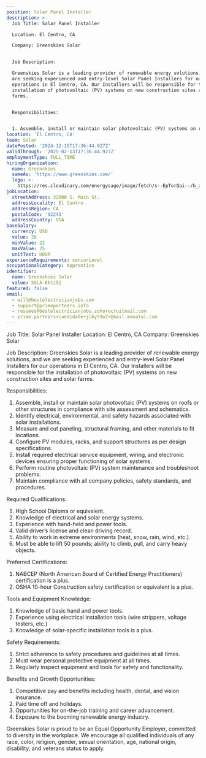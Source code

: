 ```yaml
---
position: Solar Panel Installer
description: >-
  Job Title: Solar Panel Installer

  Location: El Centro, CA

  Company: Greenskies Solar


  Job Description:

  Greenskies Solar is a leading provider of renewable energy solutions, and we
  are seeking experienced and entry-level Solar Panel Installers for our
  operations in El Centro, CA. Our Installers will be responsible for the
  installation of photovoltaic (PV) systems on new construction sites and solar
  farms. 


  Responsibilities:


  1. Assemble, install or maintain solar photovoltaic (PV) systems on roofs...
location: 'El Centro, CA'
team: Solar
datePosted: '2024-12-15T17:36:44.927Z'
validThrough: '2025-02-13T17:36:44.927Z'
employmentType: FULL_TIME
hiringOrganization:
  name: Greenskies
  sameAs: 'https://www.greenskies.com/'
  logo: >-
    https://res.cloudinary.com/energysage/image/fetch/s--EpTorQai--/b_auto,c_pad,f_auto,h_200,q_auto,w_200/https://es-media-prod.s3.amazonaws.com/media/supplier/logo/source/Greenskies_Clean_Focus_Company.jpg
jobLocation:
  streetAddress: 32000 S. Main St.
  addressLocality: El Centro
  addressRegion: CA
  postalCode: '92243'
  addressCountry: USA
baseSalary:
  currency: USD
  value: 26
  minValue: 22
  maxValue: 25
  unitText: HOUR
experienceRequirements: seniorLevel
occupationalCategory: Apprentice
identifier:
  name: Greenskies Solar
  value: SOLA-8ktz51
featured: false
email:
  - will@bestelectricianjobs.com
  - support@primepartners.info
  - resumes@bestelectricianjobs.zohorecruitmail.com
  - prime.partners+candidate+jl6y59w7r@mail.manatal.com
---
```




Job Title: Solar Panel Installer
Location: El Centro, CA
Company: Greenskies Solar

Job Description:
Greenskies Solar is a leading provider of renewable energy solutions, and we are seeking experienced and entry-level Solar Panel Installers for our operations in El Centro, CA. Our Installers will be responsible for the installation of photovoltaic (PV) systems on new construction sites and solar farms. 

Responsibilities:

1. Assemble, install or maintain solar photovoltaic (PV) systems on roofs or other structures in compliance with site assessment and schematics.
2. Identify electrical, environmental, and safety hazards associated with solar installations.
3. Measure and cut paneling, structural framing, and other materials to fit locations.
4. Configure PV modules, racks, and support structures as per design specifications.
5. Install required electrical service equipment, wiring, and electronic devices ensuring proper functioning of solar systems.
6. Perform routine photovoltaic (PV) system maintenance and troubleshoot problems.
7. Maintain compliance with all company policies, safety standards, and procedures.

Required Qualifications:

1. High School Diploma or equivalent.
2. Knowledge of electrical and solar energy systems.
3. Experience with hand-held and power tools.
4. Valid driver’s license and clean driving record.
5. Ability to work in extreme environments (heat, snow, rain, wind, etc.).
6. Must be able to lift 50 pounds; ability to climb, pull, and carry heavy objects.

Preferred Certifications:

1. NABCEP (North American Board of Certified Energy Practitioners) certification is a plus.
2. OSHA 10-hour Construction safety certification or equivalent is a plus.

Tools and Equipment Knowledge:

1. Knowledge of basic hand and power tools.
2. Experience using electrical installation tools (wire strippers, voltage testers, etc.)
3. Knowledge of solar-specific installation tools is a plus.

Safety Requirements:

1. Strict adherence to safety procedures and guidelines at all times.
2. Must wear personal protective equipment at all times.
3. Regularly inspect equipment and tools for safety and functionality.

Benefits and Growth Opportunities:

1. Competitive pay and benefits including health, dental, and vision insurance.
2. Paid time off and holidays.
3. Opportunities for on-the-job training and career advancement.
4. Exposure to the booming renewable energy industry.

Greenskies Solar is proud to be an Equal Opportunity Employer, committed to diversity in the workplace. We encourage all qualified individuals of any race, color, religion, gender, sexual orientation, age, national origin, disability, and veterans status to apply.